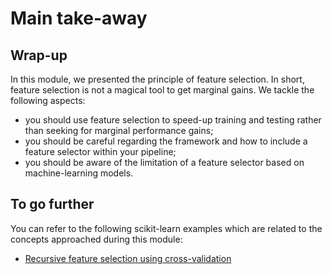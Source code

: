 # Main take-away

## Wrap-up

<!-- Quick wrap-up for the module -->

In this module, we presented the principle of feature selection. In short,
feature selection is not a magical tool to get marginal gains. We tackle
the following aspects:

- you should use feature selection to speed-up training and testing rather
  than seeking for marginal performance gains;
- you should be careful regarding the framework and how to include a feature
  selector within your pipeline;
- you should be aware of the limitation of a feature selector based on
  machine-learning models.

## To go further

<!-- Some extra links of content to go further -->

You can refer to the following scikit-learn examples which are related to
the concepts approached during this module:

- [Recursive feature selection using cross-validation](https://scikit-learn.org/stable/auto_examples/feature_selection/plot_rfe_with_cross_validation.html#sphx-glr-auto-examples-feature-selection-plot-rfe-with-cross-validation-py)
